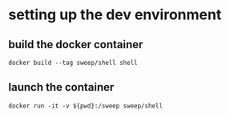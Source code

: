 # setting up the dev environment

## build the docker container

`docker build --tag sweep/shell shell`

## launch the container 

`docker run -it -v ${pwd}:/sweep sweep/shell`
